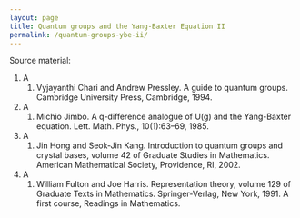 ```yaml
---
layout: page
title: Quantum groups and the Yang-Baxter Equation II
permalink: /quantum-groups-ybe-ii/
---
```


Source material:

1. A
    1. Vyjayanthi Chari and Andrew Pressley. A guide to quantum groups. Cambridge University Press, Cambridge, 1994.
1. A
    1. Michio Jimbo. A q-difference analogue of U(g) and the Yang-Baxter equation. Lett. Math. Phys., 10(1):63–69, 1985.
1. A
    1. Jin Hong and Seok-Jin Kang. Introduction to quantum groups and crystal bases, volume 42 of Graduate Studies in Mathematics. American Mathematical Society, Providence, RI, 2002.
1. A
    1. William Fulton and Joe Harris. Representation theory, volume 129 of Graduate Texts in Mathematics. Springer-Verlag, New York, 1991. A first course, Readings in Mathematics.
